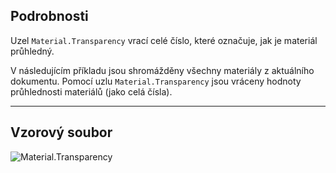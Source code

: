 ## Podrobnosti
Uzel `Material.Transparency` vrací celé číslo, které označuje, jak je materiál průhledný.

V následujícím příkladu jsou shromážděny všechny materiály z aktuálního dokumentu. Pomocí uzlu `Material.Transparency` jsou vráceny hodnoty průhlednosti materiálů (jako celá čísla).
___
## Vzorový soubor

![Material.Transparency](./Revit.Elements.Material.Transparency_img.jpg)
